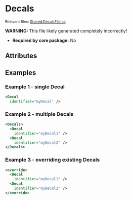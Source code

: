 # Decals

<sup>Relevant files: [Shared:DecalsFile.cs](https://github.com/Regalis11/Barotrauma/blob/master/Barotrauma/BarotraumaShared/SharedSource/ContentManagement/ContentFile/DecalsFile.cs)</sup>

**WARNING:** This file likely generated completely incorrectly!

- **Required by core package:** No

## Attributes



## Examples

### Example 1 - single Decal

```xml
<Decal
  identifier="myDecal" />
```

### Example 2 - multiple Decals

```xml
<Decals>
  <Decal
    identifier="myDecal1" />
  <Decal
    identifier="myDecal2" />
</Decals>
```

### Example 3 - overriding existing Decals

```xml
<override>
  <Decal
    identifier="myDecal1" />
  <Decal
    identifier="myDecal2" />
</override>
```

